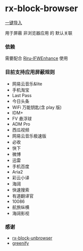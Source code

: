 # rx-block-browser
[一键导入](https://greenify.github.io/lamprose/rx-block-browser)

用于屏蔽 非浏览器应用 的 默认关联

### 依赖
需要配合 [Riru-IFWEnhance](https://github.com/Kr328/Riru-IFWEnhance) 使用

### 目前支持应用屏蔽规则
  * 网易云音乐&lite
  * 手机淘宝
  * Last Pass
  * 今日头条
  * WiFi 万能钥匙(含 play 版)
  * IDM+
  * FV 悬浮球
  * ADM Pro
  * 西瓜视频
  * 网易云音乐极速版
  * 必收
  * 快下
  * 微博
  * 迅雷
  * 手机百度
  * Aria2
  * 彩云小译
  * 海阔
  * 快速搜索
  * 有道翻译官
  * 10086
  * 航旅纵横
  * 海阔影视

### 感谢
- [rx-block-unbrowser](https://github.com/Kr328/rx-block-unbrowser)
- [greenify](https://github.com/greenify/greenify.github.io)